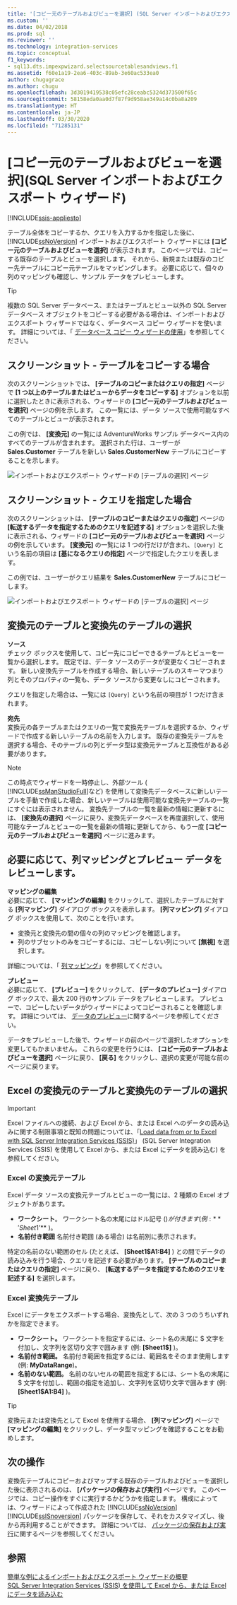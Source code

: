 ```yaml
---
title: '[コピー元のテーブルおよびビューを選択] (SQL Server インポートおよびエクスポート ウィザード) | Microsoft Docs'
ms.custom: ''
ms.date: 04/02/2018
ms.prod: sql
ms.reviewer: ''
ms.technology: integration-services
ms.topic: conceptual
f1_keywords:
- sql13.dts.impexpwizard.selectsourcetablesandviews.f1
ms.assetid: f60e1a19-2ea6-403c-89ab-3e60ac533ea0
author: chugugrace
ms.author: chugu
ms.openlocfilehash: 3d3019419538c05efc28ceabc5324d373500f65c
ms.sourcegitcommit: 58158eda0aa0d7f87f9d958ae349a14c0ba8a209
ms.translationtype: HT
ms.contentlocale: ja-JP
ms.lasthandoff: 03/30/2020
ms.locfileid: "71285131"
---
```

# <a name="select-source-tables-and-views-sql-server-import-and-export-wizard"></a>[コピー元のテーブルおよびビューを選択]\(SQL Server インポートおよびエクスポート ウィザード)

[!INCLUDE[ssis-appliesto](../../includes/ssis-appliesto-ssvrpluslinux-asdb-asdw-xxx.md)]


  テーブル全体をコピーするか、クエリを入力するかを指定した後に、 [!INCLUDE[ssNoVersion](../../includes/ssnoversion-md.md)] インポートおよびエクスポート ウィザードには **[コピー元のテーブルおよびビューを選択]** が表示されます。 このページでは、コピーする既存のテーブルとビューを選択します。 それから、新規または既存のコピー先テーブルにコピー元テーブルをマッピングします。 必要に応じて、個々の列のマッピングも確認し、サンプル データをプレビューします。

> [!TIP]
> 複数の SQL Server データベース、またはテーブルとビュー以外の SQL Server データベース オブジェクトをコピーする必要がある場合は、インポートおよびエクスポート ウィザードではなく、データベース コピー ウィザードを使います。 詳細については、「 [データベース コピー ウィザードの使用](../../relational-databases/databases/use-the-copy-database-wizard.md)」を参照してください。  
  
## <a name="screen-shot---if-youre-going-to-copy-tables"></a>スクリーンショット - テーブルをコピーする場合  
 次のスクリーンショットでは、 **[テーブルのコピーまたはクエリの指定]** ページで **[1 つ以上のテーブルまたはビューからデータをコピーする]** オプションを以前に選択したときに表示される、ウィザードの **[コピー元のテーブルおよびビューを選択]** ページの例を示します。 この一覧には、データ ソースで使用可能なすべてのテーブルとビューが表示されます。
 
この例では、 **[変換元]** の一覧には AdventureWorks サンプル データベース内のすべてのテーブルが含まれます。 選択された行は、ユーザーが **Sales.Customer** テーブルを新しい **Sales.CustomerNew** テーブルにコピーすることを示します。 
   
 ![インポートおよびエクスポート ウィザードの [テーブルの選択] ページ](../../integration-services/import-export-data/media/select-tables1.png "インポートおよびエクスポート ウィザードの [テーブルの選択] ページ")
  
## <a name="screen-shot---if-you-provided-a-query"></a>スクリーンショット - クエリを指定した場合  
 次のスクリーンショットは、 **[テーブルのコピーまたはクエリの指定]** ページの **[転送するデータを指定するためのクエリを記述する]** オプションを選択した後に表示される、ウィザードの **[コピー元のテーブルおよびビューを選択]** ページの例を示しています。 **[変換元]** の一覧には 1 つの行だけが含まれ、`[Query]` という名前の項目は **[基になるクエリの指定]** ページで指定したクエリを表します。
 
この例では、ユーザーがクエリ結果を **Sales.CustomerNew** テーブルにコピーします。  
    
 ![インポートおよびエクスポート ウィザードの [テーブルの選択] ページ](../../integration-services/import-export-data/media/select-tables2.png "インポートおよびエクスポート ウィザードの [テーブルの選択] ページ")  

## <a name="select-source-and-destination-tables"></a>変換元のテーブルと変換先のテーブルの選択 
**ソース**  
チェック ボックスを使用して、コピー先にコピーできるテーブルとビューを一覧から選択します。 既定では、データ ソースのデータが変更なくコピーされます。 新しい変換先テーブルを作成する場合、新しいテーブルのスキーマつまり列とそのプロパティの一覧も、データ ソースから変更なしにコピーされます。

クエリを指定した場合は、一覧には `[Query]` という名前の項目が 1 つだけ含まれます。 

**宛先**  
 変換元の各テーブルまたはクエリの一覧で変換先テーブルを選択するか、ウィザードで作成する新しいテーブルの名前を入力します。 既存の変換先テーブルを選択する場合、そのテーブルの列とデータ型は変換元テーブルと互換性がある必要があります。  

> [!NOTE]
> この時点でウィザードを一時停止し、外部ツール (  [!INCLUDE[ssManStudioFull](../../includes/ssmanstudiofull-md.md)]など) を使用して変換先データベースに新しいテーブルを手動で作成した場合、新しいテーブルは使用可能な変換先テーブルの一覧にすぐには表示されません。 変換先テーブルの一覧を最新の情報に更新するには、 **[変換先の選択]** ページに戻り、変換先データベースを再度選択して、使用可能なテーブルとビューの一覧を最新の情報に更新してから、もう一度 **[コピー元のテーブルおよびビューを選択]** ページに進みます。  

## <a name="optionally-review-column-mappings-and-preview-data"></a>必要に応じて、列マッピングとプレビュー データをレビューします。
**マッピングの編集**   
必要に応じて、 **[マッピングの編集]** をクリックして、選択したテーブルに対する **[列マッピング]** ダイアログ ボックスを表示します。 **[列マッピング]** ダイアログ ボックスを使用して、次のことを行います。
-   変換元と変換先の間の個々の列のマッピングを確認します。
-   列のサブセットのみをコピーするには、コピーしない列について **[無視]** を選択します。

詳細については、「 [列マッピング](../../integration-services/import-export-data/column-mappings-sql-server-import-and-export-wizard.md)」を参照してください。  

**プレビュー**  
必要に応じて、 **[プレビュー]** をクリックして、 **[データのプレビュー]** ダイアログ ボックスで、最大 200 行のサンプル データをプレビューします。 プレビューで、コピーしたいデータがウィザードによってコピーされることを確認します。 詳細については、 [データのプレビュー](../../integration-services/import-export-data/preview-data-dialog-box-sql-server-import-and-export-wizard.md)に関するページを参照してください。  
  
データをプレビューした後で、ウィザードの前のページで選択したオプションを変更してもかまいません。 これらの変更を行うには、 **[コピー元のテーブルおよびビューを選択]** ページに戻り、 **[戻る]** をクリックし、選択の変更が可能な前のページに戻ります。  

## <a name="select-source-and-destination-tables-for-excel"></a>Excel の変換元のテーブルと変換先のテーブルの選択

> [!IMPORTANT]
> Excel ファイルへの接続、および Excel から、または Excel へのデータの読み込みに関する制限事項と既知の問題については、「[Load data from or to Excel with SQL Server Integration Services (SSIS)](../load-data-to-from-excel-with-ssis.md)」 (SQL Server Integration Services (SSIS) を使用して Excel から、または Excel にデータを読み込む) を参照してください。

### <a name="excel-source-tables"></a>Excel の変換元テーブル
Excel データ ソースの変換元テーブルとビューの一覧には、2 種類の Excel オブジェクトがあります。
-   **ワークシート**。 ワークシート名の末尾にはドル記号 ($) が付きます (例: **'Sheet1$'** )。
-   **名前付き範囲** 名前付き範囲 (ある場合) は名前別に表示されます。

特定の名前のない範囲のセル (たとえば、 **[Sheet1$A1:B4]** ) との間でデータの読み込みを行う場合、クエリを記述する必要があります。 **[テーブルのコピーまたはクエリの指定]** ページに戻り、 **[転送するデータを指定するためのクエリを記述する]** を選択します。

### <a name="excel-destination-tables"></a>Excel 変換先テーブル
Excel にデータをエクスポートする場合、変換先として、次の 3 つのうちいずれかを指定できます。
-   **ワークシート。** ワークシートを指定するには、シート名の末尾に $ 文字を付加し、文字列を区切り文字で囲みます (例: **[Sheet1$]** )。
-   **名前付き範囲。** 名前付き範囲を指定するには、範囲名をそのまま使用します (例: **MyDataRange**)。
-   **名前のない範囲。** 名前のないセルの範囲を指定するには、シート名の末尾に $ 文字を付加し、範囲の指定を追加し、文字列を区切り文字で囲みます (例: **[Sheet1$A1:B4]** )。

> [!TIP]
> 変換元または変換先として Excel を使用する場合、 **[列マッピング]** ページで **[マッピングの編集]** をクリックし、データ型マッピングを確認することをお勧めします。 

## <a name="whats-next"></a>次の操作  
 変換先テーブルにコピーおよびマップする既存のテーブルおよびビューを選択した後に表示されるのは、 **[パッケージの保存および実行]** ページです。 このページでは、コピー操作をすぐに実行するかどうかを指定します。 構成によっては、ウィザードによって作成された [!INCLUDE[ssNoVersion](../../includes/ssnoversion-md.md)] [!INCLUDE[ssISnoversion](../../includes/ssisnoversion-md.md)] パッケージを保存して、それをカスタマイズし、後から再利用することができます。 詳細については、 [パッケージの保存および実行](../../integration-services/import-export-data/save-and-run-package-sql-server-import-and-export-wizard.md)に関するページを参照してください。
 
 ## <a name="see-also"></a>参照
[簡単な例によるインポートおよびエクスポート ウィザードの概要](../../integration-services/import-export-data/get-started-with-this-simple-example-of-the-import-and-export-wizard.md)  
[SQL Server Integration Services (SSIS) を使用して Excel から、または Excel にデータを読み込む](../load-data-to-from-excel-with-ssis.md)



